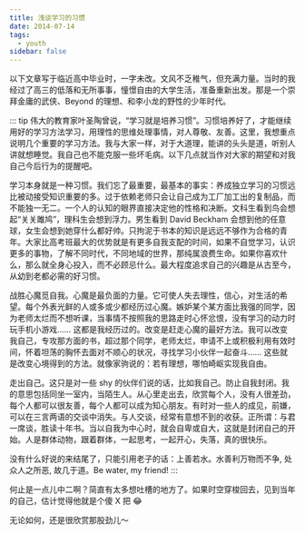```yaml
---
title: 浅谈学习的习惯
date: 2014-07-14
tags:
  - youth
sidebar: false
---
```


以下文章写于临近高中毕业时，一字未改。文风不乏稚气，但充满力量。当时的我经过了高三的低落和无所事事，憧憬自由的大学生活，准备重新出发。那是一个崇拜金庸的武侠、Beyond 的理想、和李小龙的野性的少年时代。

<!-- more -->

::: tip
伟大的教育家叶圣陶曾说，“学习就是培养习惯”。习惯培养好了，才能继续用好的学习方法学习，用理性的思维处理事情，对人尊敬、友善。这里，我想重点说明几个重要的学习方法。我与大家一样，对于大道理，能讲的头头是道，听别人讲就想睡觉。我自己也不能克服一些坏毛病。以下几点就当作对大家的期望和对我自己今后行为的提醒吧。

学习本身就是一种习惯。我们忘了最重要，最基本的事实：养成独立学习的习惯远比被动接受知识重要的多。过于依赖老师只会让自己成为工厂加工出的复制品，而不能独一无二。一个人的认知的眼界直接决定他的性格和决断。文科生看到鸟会想起“关关雎鸠”，理科生会想到浮力。男生看到 David Beckham 会想到他的任意球，女生会想到她穿什么都好帅。只拘泥于书本的知识是远远不够作为合格的青年。大家比高考班最大的优势就是有更多自我支配的时间，如果不自觉学习，认识更多的事物，了解不同时代，不同地域的世界，那纯属浪费生命。如果你喜欢什么，那么就全身心投入，而不必顾忌什么。最大程度追求自己的兴趣是从古至今，从幼到老都必需的好习惯。

战胜心魔觅自我。心魔是最负面的力量。它可使人失去理性，信心，对生活的希望。每个外表光鲜的人或多或少都经历过心魔。嫉妒某个某方面比我强的同学，因为老师太烂而不想听课，当事情不按照我的思路走时心怀忿恨，没有学习的动力时玩手机小游戏…… 这都是我经历过的。改变是赶走心魔的最好方法。我可以改变我自己，专攻那方面的书，超过那个同学，老师太烂，申请不上或积极利用有效时间，怀着坦荡的胸怀去面对不顺心的状况，寻找学习小伙伴一起奋斗…… 这些就是改变心境得到的方法。就像家驹说的：若有理想，哪怕崎岖实现我自由。

走出自己。这只是对一些 shy 的伙伴们说的话，比如我自己。防止自我封闭。我的意思包括同坐一室内，当陌生人。从心里走出去，欣赏每个人，没有人很差劲，每个人都可以很友善，每个人都可以成为知心朋友。有时对一些人的成见，前嫌，可以在三言两语的交谈中消失。与人交谈，经常有意想不到的收获。正所谓：与君一席谈，胜读十年书。当以自我为中心时，就会自卑或自大，这就是封闭自己的开始。人是群体动物，跟着群体，一起思考，一起开心，失落，真的很快乐。

没有什么好说的来结尾了，只能引用老子的话：上善若水。水善利万物而不争, 处众人之所恶, 故几于道。Be water, my friend!
:::

何止是一点儿中二啊？简直有太多想吐槽的地方了。如果时空穿梭回去，见到当年的自己，估计觉得他就是个傻 X 把 😂

无论如何，还是很欣赏那股劲儿～
